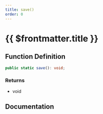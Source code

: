 ```yaml
---
title: save()
order: 0
---
```


# {{ $frontmatter.title }}

<!--@include: ./save_partial_header.md-->

## Function Definition

```ts
public static save(): void;
```

### Returns

* void

## Documentation

<!--@include: ./save_partial_footer.md-->
